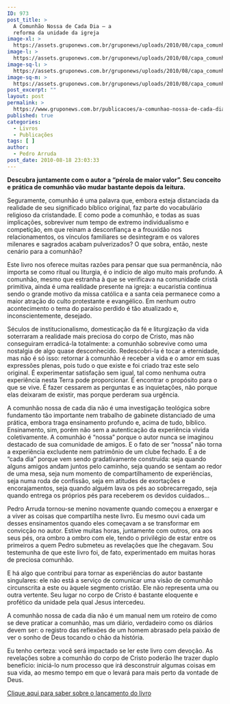 ```yaml
---
ID: 973
post_title: >
  A Comunhão Nossa de Cada Dia – a
  reforma da unidade da igreja
image-xl: >
  https://assets.gruponews.com.br/gruponews/uploads/2010/08/capa_comunhao1.jpg
image-l: >
  https://assets.gruponews.com.br/gruponews/uploads/2010/08/capa_comunhao1-560x720.jpg
image-sq-l: >
  https://assets.gruponews.com.br/gruponews/uploads/2010/08/capa_comunhao1.jpg
image-sq-m: >
  https://assets.gruponews.com.br/gruponews/uploads/2010/08/capa_comunhao1-560x720.jpg
post_excerpt: ""
layout: post
permalink: >
  https://www.gruponews.com.br/publicacoes/a-comunhao-nossa-de-cada-dia
published: true
categories:
  - Livros
  - Publicações
tags: [ ]
author:
  - Pedro Arruda
post_date: 2010-08-18 23:03:33
---
```

<strong>Descubra juntamente com o autor a “pérola de maior valor”. Seu conceito e prática de comunhão vão mudar bastante depois da leitura. </strong>

Seguramente, comunhão é uma palavra que, embora esteja distanciada da realidade de seu significado bíblico original, faz parte do vocabulário religioso da cristandade. E como pode a comunhão, e todas as suas implicações, sobreviver num tempo de extremo individualismo e competição, em que reinam a desconfiança e a frouxidão nos relacionamentos, os vínculos familiares se desintegram e os valores milenares e sagrados acabam pulverizados? O que sobra, então, neste cenário para a comunhão?

Este livro nos oferece muitas razões para pensar que sua permanência, não importa se como ritual ou liturgia, é o indício de algo muito mais profundo. A comunhão, mesmo que estranha à que se verificava na comunidade cristã primitiva, ainda é uma realidade presente na igreja: a eucaristia continua sendo o grande motivo da missa católica e a santa ceia permanece como a maior atração do culto protestante e evangélico. Em nenhum outro acontecimento o tema do paraíso perdido é tão atualizado e, inconscientemente, desejado.

Séculos de institucionalismo, domesticação da fé e liturgização da vida soterraram a realidade mais preciosa do corpo de Cristo, mas não conseguiram erradicá-la totalmente: a comunhão sobrevive como uma nostalgia de algo quase desconhecido. Redescobri-la é tocar a eternidade, mas não é só isso: retornar à comunhão é receber a vida e o amor em suas expressões plenas, pois tudo o que existe e foi criado traz este selo original. É experimentar satisfação sem igual, tal como nenhuma outra experiência nesta Terra pode proporcionar. É encontrar o propósito para o que se vive. É fazer cessarem as perguntas e as inquietações, não porque elas deixaram de existir, mas porque perderam sua urgência.

A comunhão nossa de cada dia não é uma investigação teológica sobre fundamento tão importante nem trabalho de gabinete distanciado de uma prática, embora traga ensinamento profundo e, acima de tudo, bíblico. Ensinamento, sim, porém não sem a autenticação da experiência vivida coletivamente.
A comunhão é “nossa” porque o autor nunca se imaginou destacado de sua comunidade de amigos. E o fato de ser “nossa” não torna a experiência excludente nem patrimônio de um clube fechado. É a de “cada dia” porque vem sendo gradativamente construída: seja quando alguns amigos andam juntos pelo caminho, seja quando se sentam ao redor de uma mesa, seja num momento de compartilhamento de experiências, seja numa roda de confissão, seja em atitudes de exortações e encorajamentos, seja quando alguém lava os pés ao sobrecarregado, seja quando entrega os próprios pés para receberem os devidos cuidados...

Pedro Arruda tornou-se menino novamente quando começou a enxergar e a viver as coisas que compartilha neste livro. Eu mesmo ouvi cada um desses ensinamentos quando eles começavam a se transformar em convicção no autor. Estive muitas horas, juntamente com outros, ora aos seus pés, ora ombro a ombro com ele, tendo o privilégio de estar entre os primeiros a quem Pedro submeteu as revelações que lhe chegavam. Sou testemunha de que este livro foi, de fato, experimentado em muitas horas de preciosa comunhão.

E há algo que contribui para tornar as experiências do autor bastante singulares: ele não está a serviço de comunicar uma visão de comunhão circunscrita a este ou àquele segmento cristão. Ele não representa uma ou outra vertente. Seu lugar no corpo de Cristo é bastante eloquente e profético da unidade pela qual Jesus intercedeu.

A comunhão nossa de cada dia não é um manual nem um roteiro de como se deve praticar a comunhão, mas um diário, verdadeiro como os diários devem ser: o registro das reflexões de um homem abrasado pela paixão de ver o sonho de Deus tocando o chão da história.

Eu tenho certeza: você será impactado se ler este livro com devoção. As revelações sobre a comunhão do corpo de Cristo poderão lhe trazer duplo benefício: iniciá-lo num processo que irá desconstruir algumas coisas em sua vida, ao mesmo tempo em que o levará para mais perto da vontade de Deus.

<a href="http://www.gruponews.com.br/2010/08/lancamento-a-comunhao-nossa-de-cada-dia.html">Clique aqui para saber sobre o lançamento do livro</a>